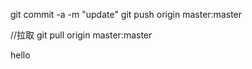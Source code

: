 
git commit -a -m "update"
git push origin master:master

//拉取
git pull origin master:master


hello